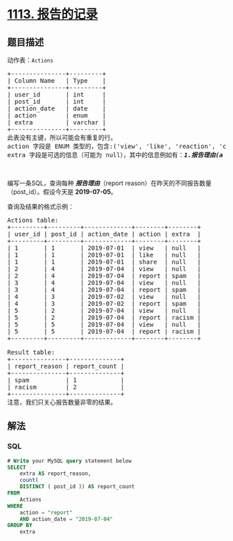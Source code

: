 # [1113. 报告的记录](https://leetcode-cn.com/problems/reported-posts)



## 题目描述

<!-- 这里写题目描述 -->

<p>动作表：<code>Actions</code></p>

<pre>+---------------+---------+
| Column Name   | Type    |
+---------------+---------+
| user_id       | int     |
| post_id       | int     |
| action_date   | date    | 
| action        | enum    |
| extra         | varchar |
+---------------+---------+
此表没有主键，所以可能会有重复的行。
action 字段是 ENUM 类型的，包含:(&#39;view&#39;, &#39;like&#39;, &#39;reaction&#39;, &#39;comment&#39;, <em><strong>&#39;report&#39;</strong></em>, &#39;share&#39;)
extra 字段是可选的信息（可能为 null），其中的信息例如有：<em><strong>1.报告理由(a reason for report)</strong></em> 2.反应类型(a type of reaction)
</pre>

<p>&nbsp;</p>

<p>编写一条SQL，查询每种&nbsp;<em><strong>报告理由</strong></em>（report reason）在昨天的不同报告数量（post_id）。假设今天是&nbsp;<strong>2019-07-05</strong>。</p>

<p>查询及结果的格式示例：</p>

<pre>Actions table:
+---------+---------+-------------+--------+--------+
| user_id | post_id | action_date | action | extra  |
+---------+---------+-------------+--------+--------+
| 1       | 1       | 2019-07-01  | view   | null   |
| 1       | 1       | 2019-07-01  | like   | null   |
| 1       | 1       | 2019-07-01  | share  | null   |
| 2       | 4       | 2019-07-04  | view   | null   |
| 2       | 4       | 2019-07-04  | report | spam   |
| 3       | 4       | 2019-07-04  | view   | null   |
| 3       | 4       | 2019-07-04  | report | spam   |
| 4       | 3       | 2019-07-02  | view   | null   |
| 4       | 3       | 2019-07-02  | report | spam   |
| 5       | 2       | 2019-07-04  | view   | null   |
| 5       | 2       | 2019-07-04  | report | racism |
| 5       | 5       | 2019-07-04  | view   | null   |
| 5       | 5       | 2019-07-04  | report | racism |
+---------+---------+-------------+--------+--------+

Result table:
+---------------+--------------+
| report_reason | report_count |
+---------------+--------------+
| spam          | 1            |
| racism        | 2            |
+---------------+--------------+ 
注意，我们只关心报告数量非零的结果。
</pre>


## 解法

<!-- 这里可写通用的实现逻辑 -->

<!-- tabs:start -->

### **SQL**

<!-- 这里可写当前语言的特殊实现逻辑 -->

```sql
# Write your MySQL query statement below
SELECT
	extra AS report_reason,
	count(
	DISTINCT ( post_id )) AS report_count 
FROM
	Actions 
WHERE
	action = "report" 
	AND action_date = "2019-07-04" 
GROUP BY
	extra
```

<!-- tabs:end -->
